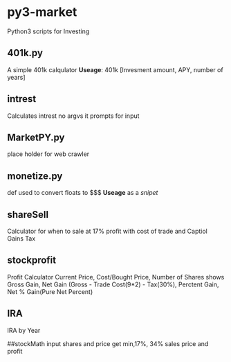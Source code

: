 # py3-market
Python3 scripts for Investing



## 401k.py
A simple 401k calqulator
**Useage**: 401k [Invesment amount, APY, number of years]

## intrest
Calculates intrest
no argvs it prompts for input

## MarketPY.py
place holder for web crawler

## monetize.py
def used to convert floats to $$$
**Useage** as a *snipet*
## shareSell
Calculator for when to sale at 17% profit 
with cost of trade and Captiol Gains Tax

## stockprofit
Profit Calculator
Current Price, Cost/Bought Price, Number of Shares
shows Gross Gain, Net Gain (Gross - Trade Cost(9\*2) - Tax(30%), Perctent Gain, Net % Gain(Pure Net Percent)

## IRA
IRA by Year

##stockMath
input shares and price get min,17%, 34% sales price and profit
